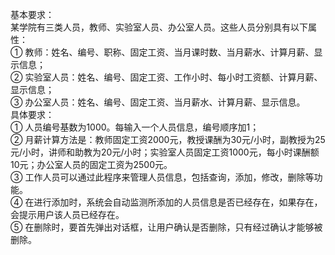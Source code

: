 基本要求：<br>
某学院有三类人员，教师、实验室人员、办公室人员。这些人员分别具有以下属性：<br>
① 教师：姓名、编号、职称、固定工资、当月课时数、当月薪水、计算月薪、显示信息；<br>
② 实验室人员：姓名、编号、固定工资、工作小时、每小时工资额、计算月薪、显示信息；<br>
③ 办公室人员：姓名、编号、固定工资、当月薪水、计算月薪、显示信息。<br>
具体要求：<br>
① 人员编号基数为1000。每输入一个人员信息，编号顺序加1；<br>
② 月薪计算方法是：教师固定工资2000元，教授课酬为30元/小时，副教授为25元/小时，讲师和助教为20元/小时；实验室人员固定工资1000元，每小时课酬额10元；办公室人员的固定工资为2500元。<br>
③ 工作人员可以通过此程序来管理人员信息，包括查询，添加，修改，删除等功能。<br>
④ 在进行添加时，系统会自动监测所添加的人员信息是否已经存在，如果存在，会提示用户该人员已经存在。<br>
⑤ 在删除时，要首先弹出对话框，让用户确认是否删除，只有经过确认才能够被删除。
